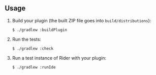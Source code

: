 Usage
-----
1. Build your plugin (the built ZIP file goes into `build/distributions`):
   ```console
   $ ./gradlew :buildPlugin
   ```
2. Run the tests:
   ```console
   $ ./gradlew :check
   ```
3. Run a test instance of Rider with your plugin:
   ```console
   $ ./gradlew :runIde
   ```